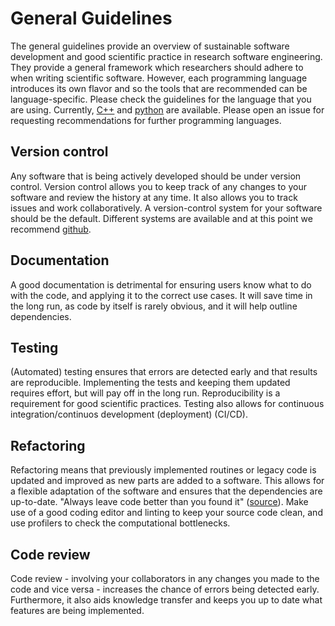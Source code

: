 # General Guidelines

The general guidelines provide an overview of sustainable software development and good scientific practice in research software engineering. They provide a general framework which researchers should adhere to when writing scientific software. However, each programming language introduces its own flavor and so the tools that are recommended can be language-specific. Please check the guidelines for the language that you are using. Currently, [C++](cpp/README.md) and [python](python/README.md) are available. Please open an issue for requesting recommendations for further programming languages.

## Version control

Any software that is being actively developed should be under version control. Version control allows you to keep track of any changes to your software and review the history at any time. It also allows you to track issues and work collaboratively. A version-control system for your software should be the default. Different systems are available and at this point we recommend [github](www.github.com).

## Documentation

A good documentation is detrimental for ensuring users know what to do with the code, and applying it to the correct use cases. It will save time in the long run, as code by itself is rarely obvious, and it will help outline dependencies.

## Testing

(Automated) testing ensures that errors are detected early and that results are reproducible. Implementing the tests and keeping them updated requires effort, but will pay off in the long run. Reproducibility is a requirement for good scientific practices. Testing also allows for continuous integration/continuos development (deployment) (CI/CD).

## Refactoring

Refactoring means that previously implemented routines or legacy code is updated and improved as new parts are added to a software. This allows for a flexible adaptation of the software and ensures that the dependencies are up-to-date. "Always leave code better than you found it" ([source](https://biratkirat.medium.com/step-8-the-boy-scout-rule-robert-c-martin-uncle-bob-9ac839778385)). Make use of a good coding editor and linting to keep your source code clean, and use profilers to check the computational bottlenecks.

## Code review

Code review - involving your collaborators in any changes you made to the code and vice versa - increases the chance of errors being detected early. Furthermore, it also aids knowledge transfer and keeps you up to date what features are being implemented.

